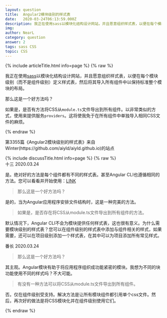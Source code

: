 ```yaml
---
layout: question
title:  Angular2模块级别的样式表
date:   2020-03-24T06:13:59.000Z
description: 我正在使用sass以模块化结构设计网站，并且愿意组织样式表，以便在每个模块级别（而不是组件级别）定义样式表，然后将其导入所有组件中以保持标准整个模块的布局...
img: 
author: NearL
category: question
answer: 2
tags: sass CSS
topic: CSS
---
```

<div class="article-root">
  <div class="article">
    {% include articleTitle.html info=page %}
    {% raw %}
    <div class="article-content"><p><font style="vertical-align: inherit;"><font style="vertical-align: inherit;">我正在使用</font></font><a href="/questions/tagged/sass" class="post-tag" title="显示标记为“ sass”的问题" rel="tag"><font style="vertical-align: inherit;"><font style="vertical-align: inherit;">sass</font></font></a><font style="vertical-align: inherit;"><font style="vertical-align: inherit;">以模块化结构设计网站，</font><font style="vertical-align: inherit;">并且愿意组织样式表，以便在每个模块级别（而不是组件级别）定义样式表，然后将其导入所有组件中以保持标准整个模块的布局。</font></font></p>

<p><font style="vertical-align: inherit;"><font style="vertical-align: inherit;">那么这是一个好方法吗？ </font></font></p>

<p><font style="vertical-align: inherit;"><font style="vertical-align: inherit;">如果是，是否有方法将CSS从</font></font><code>module.ts</code><font style="vertical-align: inherit;"><font style="vertical-align: inherit;">文件</font><font style="vertical-align: inherit;">导出</font><font style="vertical-align: inherit;">到所有组件。</font><font style="vertical-align: inherit;">以非常类似的方式，使用来提供服务</font></font><code>providers</code><font style="vertical-align: inherit;"><font style="vertical-align: inherit;">。</font><font style="vertical-align: inherit;">这将使我免于在所有组件中单独导入相同CSS文件的麻烦。</font></font></p></div>
    {% endraw %}
  </div>
  <p class="winter_mark">第3355篇《Angular2模块级别的样式表》来自Winter(https://github.com/aiyld/aiyld.github.io)的站点</p>
  <div class="discuss-wrapper">
    {% include discussTitle.html info=page %}
    {% raw %}
    <div class="discuss-item">
        <div class="discuss-parent">
          <div class="discuss-meta">
            <span class="discuss-user">十三</span>
            <span class="discuss-time">2020.03.24</span>
          </div>
          <div class="discuss-comment"><p><font style="vertical-align: inherit;"><font style="vertical-align: inherit;">是。</font><font style="vertical-align: inherit;">绝对好的方法是每个组件都有不同的样式表。</font><font style="vertical-align: inherit;">甚至Angular CLI也遵循相同的方法。</font><font style="vertical-align: inherit;">您可以看看并开始使用：</font></font><a href="https://cli.angular.io/" rel="nofollow noreferrer"><font style="vertical-align: inherit;"><font style="vertical-align: inherit;">LINK</font></font></a></p>

<blockquote>
  <p><font style="vertical-align: inherit;"><font style="vertical-align: inherit;">那么这是一个好方法吗？</font></font></p>
</blockquote>

<p><font style="vertical-align: inherit;"><font style="vertical-align: inherit;">是的，当为Angular应用程序安排文件结构时，这是一种完美的方法。</font></font></p>

<blockquote>
  <p><font style="vertical-align: inherit;"><font style="vertical-align: inherit;">如果是，是否存在将CSS从module.ts文件导出到所有组件的方法。</font></font></p>
</blockquote>

<p><font style="vertical-align: inherit;"><font style="vertical-align: inherit;">默认情况下，Angular CLI不会为模块提供任何样式表，这也很有意义。</font><font style="vertical-align: inherit;">为什么需要模块级别的样式表？</font><font style="vertical-align: inherit;">您可以在组件级别的样式表中添加与组件​​相关的样式，如果需要，还可以在项目级别添加一个样式表，在其中可以为项目添加所有常见样式。</font></font></p></div>
        </div></div><div class="discuss-item">
        <div class="discuss-parent">
          <div class="discuss-meta">
            <span class="discuss-user">番长</span>
            <span class="discuss-time">2020.03.24</span>
          </div>
          <div class="discuss-comment"><blockquote>
  <p><font style="vertical-align: inherit;"><font style="vertical-align: inherit;">那么这是一个好方法吗？</font></font></p>
</blockquote>

<p><font style="vertical-align: inherit;"><font style="vertical-align: inherit;">其主观。</font><font style="vertical-align: inherit;">Angular模块有助于将应用程序组织成功能紧密的模块。</font><font style="vertical-align: inherit;">我想为不同的块功能使用不同的样式吗？</font><font style="vertical-align: inherit;">不大可能。</font></font></p>

<blockquote>
  <p><font style="vertical-align: inherit;"><font style="vertical-align: inherit;">有没有一种方法可以将CSS从module.ts文件导出到所有组件。</font></font></p>
</blockquote>

<p><font style="vertical-align: inherit;"><font style="vertical-align: inherit;">否。仅在组件级别受支持。</font><font style="vertical-align: inherit;">解决方法是让所有模块组件都引用单个css文件。</font><font style="vertical-align: inherit;">然后，再次好的做法是将CSS模块化并在组件级别使用它们。</font></font></p></div>
        </div></div>
    {% endraw %}
  </div>
<div>
